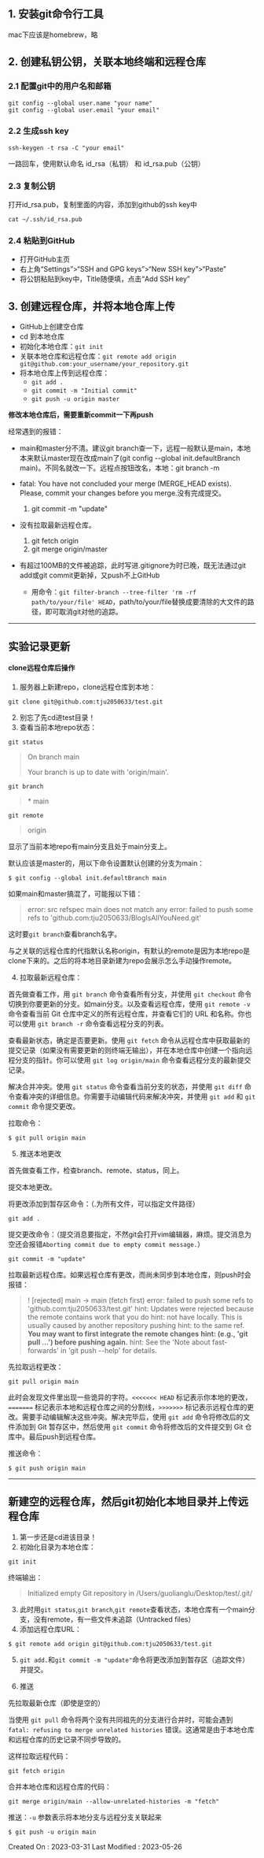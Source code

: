 
## 1. 安装git命令行工具

mac下应该是homebrew，略

## 2. 创建私钥公钥，关联本地终端和远程仓库

### 2.1 配置git中的用户名和邮箱

```
git config --global user.name "your name"
git config --global user.email "your email"
```

### 2.2 生成ssh key

```
ssh-keygen -t rsa -C "your email"
```

一路回车，使用默认命名 id_rsa（私钥） 和 id_rsa.pub（公钥）

### 2.3 复制公钥

打开id_rsa.pub，复制里面的内容，添加到github的ssh key中

```
cat ~/.ssh/id_rsa.pub
```

### 2.4 粘贴到GitHub

- 打开GitHub主页
- 右上角“Settings”>“SSH and GPG keys”>“New SSH key”>“Paste”
- 将公钥粘贴到key中，Title随便填，点击“Add SSH key”

## 3. 创建远程仓库，并将本地仓库上传

- GitHub上创建空仓库
- cd 到本地仓库
- 初始化本地仓库：```git init```
- 关联本地仓库和远程仓库：```git remote add origin git@github.com:your_username/your_repository.git```
- 将本地仓库上传到远程仓库：
  - ```git add .```
  - ```git commit -m "Initial commit"```
  - ```git push -u origin master```

**修改本地仓库后，需要重新commit一下再push**



经常遇到的报错：

- main和master分不清。建议git branch查一下，远程一般默认是main，本地本来默认master现在改成main了(git config --global init.defaultBranch main)。不同名就改一下。远程点按钮改名，本地：git branch -m <old-branch-name> <new-branch-name>

- fatal: You have not concluded your merge (MERGE_HEAD exists).
  Please, commit your changes before you merge.没有完成提交。
  1. git commit -m "update"

- 没有拉取最新远程仓库。
  1. git fetch origin
  2. git merge origin/master
- 有超过100MB的文件被追踪，此时写进.gitignore为时已晚，既无法通过git add或git commit更新掉，又push不上GitHub
  - 用命令：`git filter-branch --tree-filter 'rm -rf path/to/your/file' HEAD`，path/to/your/file替换成要清除的大文件的路径，即可取消git对他的追踪。
  



---

## **实验记录更新**



#### clone远程仓库后操作

1. 服务器上新建repo，clone远程仓库到本地：

```
git clone git@github.com:tju2050633/test.git
```

2. 别忘了先cd进test目录！
3. 查看当前本地repo状态：

```
git status
```

> On branch main
>
> Your branch is up to date with 'origin/main'.

```
git branch
```

> \* main

```
git remote
```

> origin

显示了当前本地repo有main分支且处于main分支上。

默认应该是master的，用以下命令设置默认创建的分支为main：

``` 
$ git config --global init.defaultBranch main
```

如果main和master搞混了，可能报以下错：

> error: src refspec main does not match any
> error: failed to push some refs to 'github.com:tju2050633/BlogIsAllYouNeed.git'

这时要`git branch`查看branch名字。

与之关联的远程仓库的代指默认名称origin，有默认的remote是因为本地repo是clone下来的。之后的将本地目录新建为repo会展示怎么手动操作remote。

4. 拉取最新远程仓库：

首先做查看工作，用 `git branch` 命令查看所有分支，并使用 `git checkout` 命令切换到你要更新的分支。如main分支。以及查看远程仓库，使用 `git remote -v` 命令查看当前 Git 仓库中定义的所有远程仓库，并查看它们的 URL 和名称。你也可以使用 `git branch -r` 命令查看远程分支的列表。

查看最新状态，确定是否要更新。使用 `git fetch` 命令从远程仓库中获取最新的提交记录（如果没有需要更新的则终端无输出），并在本地仓库中创建一个指向远程分支的指针。你可以使用 `git log origin/main` 命令查看远程分支的最新提交记录。

解决合并冲突。使用 `git status` 命令查看当前分支的状态，并使用 `git diff` 命令查看冲突的详细信息。你需要手动编辑代码来解决冲突，并使用 `git add` 和 `git commit` 命令提交更改。

拉取命令：

``` 
$ git pull origin main
```

5. 推送本地更改

首先做查看工作，检查branch、remote、status，同上。

提交本地更改。

将更改添加到暂存区命令：（.为所有文件，可以指定文件路径）

```
git add .
```

提交更改命令：（提交消息要指定，不然git会打开vim编辑器，麻烦。提交消息为空还会报错`Aborting commit due to empty commit message.`）

```
git commit -m "update"
```

拉取最新远程仓库。如果远程仓库有更改，而尚未同步到本地仓库，则push时会报错：

>! [rejected]        main -> main (fetch first)
>error: failed to push some refs to 'github.com:tju2050633/test.git'
>hint: Updates were rejected because the remote contains work that you do
>hint: not have locally. This is usually caused by another repository pushing
>hint: to the same ref. **You may want to first integrate the remote changes**
>**hint: (e.g., 'git pull ...') before pushing again.**
>hint: See the 'Note about fast-forwards' in 'git push --help' for details.

先拉取远程更改：

```
git pull origin main
```

此时会发现文件里出现一些诡异的字符。`<<<<<<< HEAD` 标记表示你本地的更改，`=======` 标记表示本地和远程仓库之间的分割线，`>>>>>>>` 标记表示远程仓库的更改。需要手动编辑解决这些冲突。解决完毕后，使用 `git add` 命令将修改后的文件添加到 Git 暂存区中，然后使用 `git commit` 命令将修改后的文件提交到 Git 仓库中。最后push到远程仓库。

推送命令：

``` 
$ git push origin main
```

---

## 新建空的远程仓库，然后git初始化本地目录并上传远程仓库



1. 第一步还是cd进该目录！
2. 初始化目录为本地仓库：

``` 
git init
```

终端输出：

> Initialized empty Git repository in /Users/guolianglu/Desktop/test/.git/

3. 此时用`git status`,`git branch`,`git remote`查看状态，本地仓库有一个main分支，没有remote，有一些文件未追踪（Untracked files）
4. 添加远程仓库URL：

``` 
$ git remote add origin git@github.com:tju2050633/test.git
```

5. `git add.`和`git commit -m "update"`命令将更改添加到暂存区（追踪文件）并提交。

6. 推送

先拉取最新仓库（即使是空的）

当使用 `git pull` 命令将两个没有共同祖先的分支进行合并时，可能会遇到 `fatal: refusing to merge unrelated histories` 错误。这通常是由于本地仓库和远程仓库的历史记录不同步导致的。

这样拉取远程代码：

``` 
git fetch origin
```

合并本地仓库和远程仓库的代码：

``` 
git merge origin/main --allow-unrelated-histories -m "fetch"
```

推送：`-u` 参数表示将本地分支与远程分支关联起来

```
$ git push -u origin main
```





Created On : 2023-03-31
Last Modified : 2023-05-26